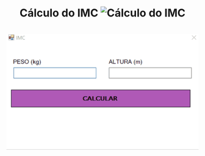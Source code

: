 ##

<h1 align = "center">
  Cálculo do IMC
  <img ali = "wfaIMC" title = "Cálculo do IMC" width="40" src = "https://png.pngtree.com/png-vector/20191025/ourlarge/pngtree-floor-scales-icon-simple-style-png-image_1857622.jpg" />
</h1>

##

<h1 align = "center">
  <img ali = "wfaIMC" title = "Cálculo do IMC" src = "src/wfaIMC.gif" />
</h1>

